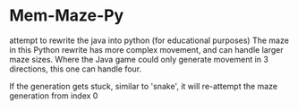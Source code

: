 # Mem-Maze-Py
attempt to rewrite the java into python (for educational purposes)
The maze in this Python rewrite has more complex movement, and can handle larger maze sizes.
Where the Java game could only generate movement in 3 directions, this one can handle four.

If the generation gets stuck, similar to 'snake', it will re-attempt the maze generation from index 0

